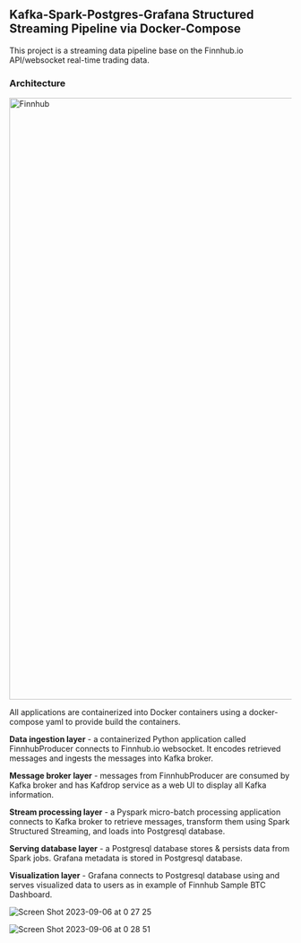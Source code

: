 ## Kafka-Spark-Postgres-Grafana Structured Streaming Pipeline via Docker-Compose

This project is a streaming data pipeline base on the Finnhub.io API/websocket real-time trading data. 

### Architecture

<img width="1073" alt="Finnhub " src="https://github.com/blackbear1186/Kafka-Spark-Postgres-Grafana-Docker-Streaming-App/assets/64313785/68b1f8c7-dde4-43f4-9f20-a05897d626c9">


All applications are containerized into Docker containers using a docker-compose yaml to provide build the containers. 

**Data ingestion layer** - a containerized Python application called FinnhubProducer connects to Finnhub.io websocket. It encodes retrieved messages and ingests the messages into Kafka broker.

**Message broker layer** - messages from FinnhubProducer are consumed by Kafka broker and has Kafdrop service as a web UI to display all Kafka information. 

**Stream processing layer** - a Pyspark micro-batch processing application connects to Kafka broker to retrieve messages, transform them using Spark Structured Streaming, and loads into Postgresql database. 

**Serving database layer** - a Postgresql database stores & persists data from Spark jobs. Grafana metadata is stored in Postgresql database. 

**Visualization layer** - Grafana connects to Postgresql database using and serves visualized data to users as in example of Finnhub Sample BTC Dashboard. 

![Screen Shot 2023-09-06 at 0 27 25](https://github.com/blackbear1186/Kafka-Spark-Postgres-Grafana-Docker-Streaming-App/assets/64313785/ebb9fd8d-e518-4c36-ac75-d83852c63789)


![Screen Shot 2023-09-06 at 0 28 51](https://github.com/blackbear1186/Kafka-Spark-Postgres-Grafana-Docker-Streaming-App/assets/64313785/3f79de19-1818-4c90-812b-07363fce452e)



